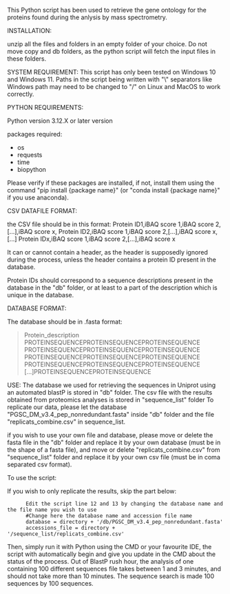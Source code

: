 This Python script has been used to retrieve the gene ontology for the proteins found during the anlysis by mass spectrometry. 

INSTALLATION: 
  
  unzip all the files and folders in an empty folder of your choice. Do not move copy and db folders, as the python script will fetch the input files in
  these folders. 

SYSTEM REQUIREMENT: 
  This script has only been tested on Windows 10 and Windows 11. Paths in the script being written with "\\" separators like Windows path may need to be
  changed to "/" on Linux and MacOS to work correctly. 

PYTHON REQUIREMENTS: 
  
  Python version 3.12.X or later version
  
  packages required: 
  - os
  - requests
  - time
  - biopython
  
  Please verify if these packages are installed, if not, install them using the command "pip install {package name}" (or "conda install {package name}" if you use anaconda).

CSV DATAFILE FORMAT:

  the CSV file should be in this format: 
  Protein ID1,iBAQ score 1,iBAQ score 2,[...],iBAQ score x,
  Protein ID2,iBAQ score 1,iBAQ score 2,[...],iBAQ score x,
  [...]
  Protein IDx,iBAQ score 1,iBAQ score 2,[...],iBAQ score x
  
  It can or cannot contain a header, as the header is supposedly ignored during the process, unless the header contains a protein ID present in the database. 
  
  Protein IDs should correspond to a sequence descriptions present in the database in the "db" folder, or at least to a part of the description which is unique in the database. 

DATABASE FORMAT: 

  The database should be in .fasta format: 
  
  >Protein_description
  PROTEINSEQUENCEPROTEINSEQUENCEPROTEINSEQUENCE
  PROTEINSEQUENCEPROTEINSEQUENCEPROTEINSEQUENCE
  PROTEINSEQUENCEPROTEINSEQUENCEPROTEINSEQUENCE
  PROTEINSEQUENCEPROTEINSEQUENCEPROTEINSEQUENCE
  [...]PROTEINSEQUENCEPROTEINSEQUENCE

USE: 
  The database we used for retrieving the sequences in Uniprot using an automated blastP is stored in "db" folder.
  The csv file with the results obtained from proteomics analyses is stored in "sequence_list" folder
  To replicate our data, please let the database "PGSC_DM_v3.4_pep_nonredundant.fasta" inside "db" folder and the file "replicats_combine.csv" in sequence_list. 
  
  if you wish to use your own file and database, please move or delete the fasta file in the "db" folder and replace it by your own database (must be in the shape of a fasta file), and move or delete "replicats_combine.csv" from "sequence_list" folder and replace it by your own csv file (must be in coma separated csv format). 
  
  To use the script: 
  
  If you wish to only replicate the results, skip the part below:
          
          Edit the script line 12 and 13 by changing the database name and the file name you wish to use
          #Change here the database name and accession file name 
          database = directory + '/db/PGSC_DM_v3.4_pep_nonredundant.fasta'
          accessions_file = directory + '/sequence_list/replicats_combine.csv'
  
  Then, simply run it with Python using the CMD or your favourite IDE, the script with automatically begin and give you update in the CMD about the status of the process. Out of BlastP rush hour, the analysis of one containing 100 different sequences file takes between 1 and 3 minutes, and should not take more than 10 minutes. The sequence search is made 100 sequences by 100 sequences. 

